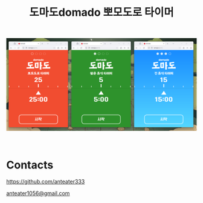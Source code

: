 <h1 align="center">도마도domado 뽀모도로 타이머</h1>

<br/>

<p align="center">
  <a href="https://domado.vercel.app/">
    <img src="docs/screen.png" alt="s1" />
  </a>
</p>

<br/>

<h1 align="left">Contacts</h1>
<p align="left"><a href="https://github.com/anteater333">https://github.com/anteater333</a></p>
<p align="left"><a href="mailto:anteater1056@gmail.com">anteater1056@gmail.com</a></p>
